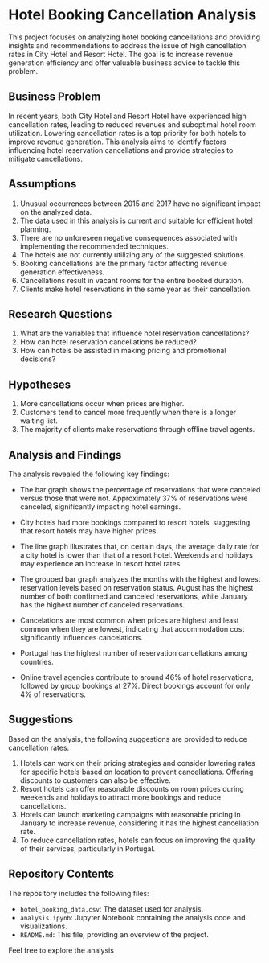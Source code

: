 # Hotel Booking Cancellation Analysis

This project focuses on analyzing hotel booking cancellations and providing insights and recommendations to address the issue of high cancellation rates in City Hotel and Resort Hotel. The goal is to increase revenue generation efficiency and offer valuable business advice to tackle this problem.

## Business Problem

In recent years, both City Hotel and Resort Hotel have experienced high cancellation rates, leading to reduced revenues and suboptimal hotel room utilization. Lowering cancellation rates is a top priority for both hotels to improve revenue generation. This analysis aims to identify factors influencing hotel reservation cancellations and provide strategies to mitigate cancellations.

## Assumptions

1. Unusual occurrences between 2015 and 2017 have no significant impact on the analyzed data.
2. The data used in this analysis is current and suitable for efficient hotel planning.
3. There are no unforeseen negative consequences associated with implementing the recommended techniques.
4. The hotels are not currently utilizing any of the suggested solutions.
5. Booking cancellations are the primary factor affecting revenue generation effectiveness.
6. Cancellations result in vacant rooms for the entire booked duration.
7. Clients make hotel reservations in the same year as their cancellation.

## Research Questions

1. What are the variables that influence hotel reservation cancellations?
2. How can hotel reservation cancellations be reduced?
3. How can hotels be assisted in making pricing and promotional decisions?

## Hypotheses

1. More cancellations occur when prices are higher.
2. Customers tend to cancel more frequently when there is a longer waiting list.
3. The majority of clients make reservations through offline travel agents.

## Analysis and Findings

The analysis revealed the following key findings:

- The bar graph shows the percentage of reservations that were canceled versus those that were not. Approximately 37% of reservations were canceled, significantly impacting hotel earnings.

- City hotels had more bookings compared to resort hotels, suggesting that resort hotels may have higher prices.

- The line graph illustrates that, on certain days, the average daily rate for a city hotel is lower than that of a resort hotel. Weekends and holidays may experience an increase in resort hotel rates.

- The grouped bar graph analyzes the months with the highest and lowest reservation levels based on reservation status. August has the highest number of both confirmed and canceled reservations, while January has the highest number of canceled reservations.

- Cancelations are most common when prices are highest and least common when they are lowest, indicating that accommodation cost significantly influences cancelations.

- Portugal has the highest number of reservation cancellations among countries.

- Online travel agencies contribute to around 46% of hotel reservations, followed by group bookings at 27%. Direct bookings account for only 4% of reservations.

## Suggestions

Based on the analysis, the following suggestions are provided to reduce cancellation rates:

1. Hotels can work on their pricing strategies and consider lowering rates for specific hotels based on location to prevent cancellations. Offering discounts to customers can also be effective.
2. Resort hotels can offer reasonable discounts on room prices during weekends and holidays to attract more bookings and reduce cancellations.
3. Hotels can launch marketing campaigns with reasonable pricing in January to increase revenue, considering it has the highest cancellation rate.
4. To reduce cancellation rates, hotels can focus on improving the quality of their services, particularly in Portugal.

## Repository Contents

The repository includes the following files:

- `hotel_booking_data.csv`: The dataset used for analysis.
- `analysis.ipynb`: Jupyter Notebook containing the analysis code and visualizations.
- `README.md`: This file, providing an overview of the project.

Feel free to explore the analysis
